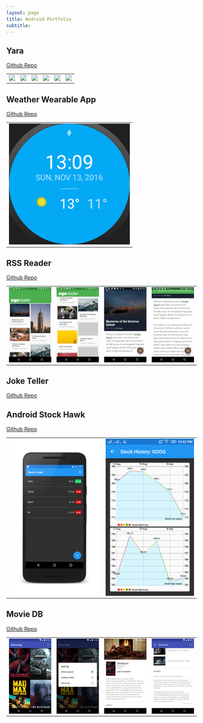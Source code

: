 ```yaml
---
layout: page
title: Android Portfolio
subtitle: 
---
```


## Yara

<a class="secondaryBtn" href="https://github.com/kinshuk4/Yara" target="_blank">Github Repo</a>

<table>
  <tr>
    <td><img src="https://raw.githubusercontent.com/kinshuk4/Yara/master/screenshots/front_screen.png"/></td>
    <td><img src="https://raw.githubusercontent.com/kinshuk4/Yara/master/screenshots/subreddit_view.png"/></td>
    <td><img src="https://raw.githubusercontent.com/kinshuk4/Yara/master/screenshots/detailed_view.png"/></td>
    <td><img src="https://raw.githubusercontent.com/kinshuk4/Yara/master/screenshots/detailed_view_comment.png"/></td>
    <td><img src="https://raw.githubusercontent.com/kinshuk4/Yara/master/screenshots/search.png"/></td>
    <td><img src="https://raw.githubusercontent.com/kinshuk4/Yara/master/screenshots/sort.png"/></td>
  </tr>
</table>


## Weather Wearable App

<a class="secondaryBtn" href="https://github.com/kinshuk4/AndroidGoUbiquitous" target="_blank">Github Repo</a>

<table>
  <tr>
    <td><img src="https://raw.githubusercontent.com/kinshuk4/AndroidGoUbiquitous/master/screenshots/screen.png"/></td>
  </tr>
</table>



## RSS Reader

<a class="secondaryBtn" href="https://github.com/kinshuk4/AndroidXyzReader" target="_blank">Github Repo</a>

<table>
  <tr>
    <td><img src="https://raw.githubusercontent.com/kinshuk4/AndroidXyzReader/master/screenshots/1.png"/></td>
    <td><img src="https://raw.githubusercontent.com/kinshuk4/AndroidXyzReader/master/screenshots/2.png"/></td>
    <td><img src="https://raw.githubusercontent.com/kinshuk4/AndroidXyzReader/master/screenshots/3.png"/></td>
    <td><img src="https://raw.githubusercontent.com/kinshuk4/AndroidXyzReader/master/screenshots/4.png"/></td>
  </tr>
</table>

## Joke Teller

<a class="secondaryBtn" href="https://github.com/kinshuk4/AndroidBuildItBigger" target="_blank">Github Repo</a>


## Android Stock Hawk

<a class="secondaryBtn" href="https://github.com/kinshuk4/AndroidStockHawk" target="_blank">Github Repo</a>


<table>
  <tr>
    <td><img src="https://raw.githubusercontent.com/kinshuk4/AndroidStockHawk/master/screenshots/stocklistview.png"></td>
    <td><img src="https://raw.githubusercontent.com/kinshuk4/AndroidStockHawk/master/screenshots/stockhistory.png"></td>
  </tr>
</table>


## Movie DB

<a class="secondaryBtn" href="https://github.com/kinshuk4/AndroidMovieStage2" target="_blank">Github Repo</a>

<table>
  <tr>
    <td><img src="https://raw.githubusercontent.com/kinshuk4/AndroidMovieStage2/master/screenshots/gridview.png"/></td>
    <td><img src="https://raw.githubusercontent.com/kinshuk4/AndroidMovieStage2/master/screenshots/sort.png"/></td>
    <td><img src="https://raw.githubusercontent.com/kinshuk4/AndroidMovieStage2/master/screenshots/detailed.png"/></td>    
    <td><img src="https://raw.githubusercontent.com/kinshuk4/AndroidMovieStage2/master/screenshots/trailer_reviews.png"/></td>  
  </tr>
</table>


